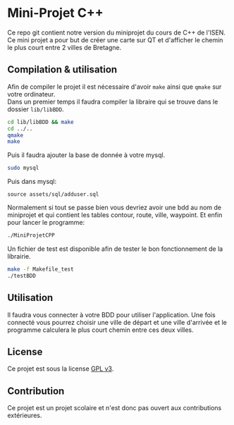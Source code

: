 # Mini-Projet C++

Ce repo git contient notre version du miniprojet du cours de C++ de l'ISEN.
Ce mini projet a pour but de créer une carte sur QT et d'afficher le chemin le plus court entre 2 villes de Bretagne.

## Compilation & utilisation

Afin de compiler le projet il est nécessaire d'avoir `make` ainsi que `qmake` sur votre ordinateur.  
Dans un premier temps il faudra compiler la libraire qui se trouve dans le dossier `lib/libBDD`.  

```bash
cd lib/libBDD && make
cd ../..
qmake
make
```

  
Puis il faudra ajouter la base de donnée à votre mysql.  
```bash 
sudo mysql
```
Puis dans mysql:  
```mysql
source assets/sql/adduser.sql
```  
  
Normalement si tout se passe bien vous devriez avoir une bdd au nom de miniprojet et qui contient les tables contour, route, ville, waypoint.
Et enfin pour lancer le programme:  

```bash  
./MiniProjetCPP
``` 

Un fichier de test est disponible afin de tester le bon fonctionnement de la librairie.  
```bash
make -f Makefile_test
./testBDD
```

## Utilisation

Il faudra vous connecter à votre BDD pour utiliser l'application. Une fois connecté vous pourrez choisir une ville de départ et une ville d'arrivée et le programme calculera le plus court chemin entre ces deux villes.

## License

Ce projet est sous la license [GPL v3](https://www.gnu.org/licenses/gpl-3.0.fr.html).

## Contribution

Ce projet est un projet scolaire et n'est donc pas ouvert aux contributions extérieures.